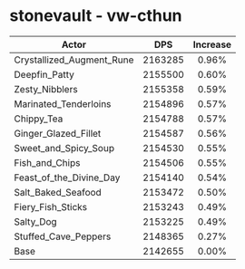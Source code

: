 # stonevault - vw-cthun
| Actor | DPS | Increase |
|---|:---:|:---:|
|Crystallized_Augment_Rune|2163285|0.96%|
|Deepfin_Patty|2155500|0.60%|
|Zesty_Nibblers|2155358|0.59%|
|Marinated_Tenderloins|2154896|0.57%|
|Chippy_Tea|2154788|0.57%|
|Ginger_Glazed_Fillet|2154587|0.56%|
|Sweet_and_Spicy_Soup|2154530|0.55%|
|Fish_and_Chips|2154506|0.55%|
|Feast_of_the_Divine_Day|2154140|0.54%|
|Salt_Baked_Seafood|2153472|0.50%|
|Fiery_Fish_Sticks|2153243|0.49%|
|Salty_Dog|2153225|0.49%|
|Stuffed_Cave_Peppers|2148365|0.27%|
|Base|2142655|0.00%|
